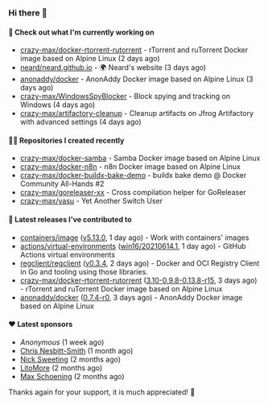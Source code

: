 ### Hi there 👋

#### 👷 Check out what I'm currently working on

- [crazy-max/docker-rtorrent-rutorrent](https://github.com/crazy-max/docker-rtorrent-rutorrent) - rTorrent and ruTorrent Docker image based on Alpine Linux (2 days ago)
- [neard/neard.github.io](https://github.com/neard/neard.github.io) - 🌍 Neard&#39;s website (3 days ago)
- [anonaddy/docker](https://github.com/anonaddy/docker) - AnonAddy Docker image based on Alpine Linux (3 days ago)
- [crazy-max/WindowsSpyBlocker](https://github.com/crazy-max/WindowsSpyBlocker) - Block spying and tracking on Windows (4 days ago)
- [crazy-max/artifactory-cleanup](https://github.com/crazy-max/artifactory-cleanup) - Cleanup artifacts on Jfrog Artifactory with advanced settings (4 days ago)

#### 👨‍💻 Repositories I created recently

- [crazy-max/docker-samba](https://github.com/crazy-max/docker-samba) - Samba Docker image based on Alpine Linux
- [crazy-max/docker-n8n](https://github.com/crazy-max/docker-n8n) - n8n Docker image based on Alpine Linux
- [crazy-max/docker-buildx-bake-demo](https://github.com/crazy-max/docker-buildx-bake-demo) - buildx bake demo @ Docker Community All-Hands #2
- [crazy-max/goreleaser-xx](https://github.com/crazy-max/goreleaser-xx) - Cross compilation helper for GoReleaser
- [crazy-max/yasu](https://github.com/crazy-max/yasu) - Yet Another Switch User

#### 🚀 Latest releases I've contributed to

- [containers/image](https://github.com/containers/image) ([v5.13.0](https://github.com/containers/image/releases/tag/v5.13.0), 1 day ago) - Work with containers&#39; images
- [actions/virtual-environments](https://github.com/actions/virtual-environments) ([win16/20210614.1](https://github.com/actions/virtual-environments/releases/tag/win16%2F20210614.1), 1 day ago) - GitHub Actions virtual environments
- [regclient/regclient](https://github.com/regclient/regclient) ([v0.3.4](https://github.com/regclient/regclient/releases/tag/v0.3.4), 2 days ago) - Docker and OCI Registry Client in Go and tooling using those libraries.
- [crazy-max/docker-rtorrent-rutorrent](https://github.com/crazy-max/docker-rtorrent-rutorrent) ([3.10-0.9.8-0.13.8-r15](https://github.com/crazy-max/docker-rtorrent-rutorrent/releases/tag/3.10-0.9.8-0.13.8-r15), 3 days ago) - rTorrent and ruTorrent Docker image based on Alpine Linux
- [anonaddy/docker](https://github.com/anonaddy/docker) ([0.7.4-r0](https://github.com/anonaddy/docker/releases/tag/0.7.4-r0), 3 days ago) - AnonAddy Docker image based on Alpine Linux

#### ❤️ Latest sponsors
- _Anonymous_ (1 week ago)
- [Chris Nesbitt-Smith](https://github.com/chrisns) (1 month ago)
- [Nick Sweeting](https://github.com/pirate) (2 months ago)
- [LitoMore](https://github.com/LitoMore) (2 months ago)
- [Max Schoening](https://github.com/max) (2 months ago)

Thanks again for your support, it is much appreciated! 🙏
